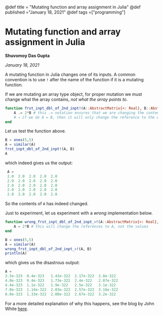 @def title = "Mutating function and array assignment in Julia"
@def published ="January 18, 2021"
@def tags =["programming"]

# Mutating function and array assignment in Julia
**Shuvomoy Das Gupta**

*January 18, 2021*


A mutating function in Julia changes one of its inputs. A common convention is to use `!` after the name of the function if it is a mutating function. 

If we are mutating an array type object, for proper mutation we must change what the array contains, *not what the array points to*.

```julia
function frst_inpt_dbl_of_2nd_inpt!(A::AbstractMatrix{<: Real}, B::AbstractMatrix{<: Real})
    A .= 2*B # this .= notation ensures that we are changing the content of A
    # 💀 if we do A = B, then it will only change the reference to the array A
end
```
Let us test the function above.

```julia
B = ones(5,5)
A = similar(A)
frst_inpt_dbl_of_2nd_inpt!(A, B)
A
```
which indeed gives us the output:
```julia
 A =
 2.0  2.0  2.0  2.0  2.0
 2.0  2.0  2.0  2.0  2.0
 2.0  2.0  2.0  2.0  2.0
 2.0  2.0  2.0  2.0  2.0
 2.0  2.0  2.0  2.0  2.0
```
So the contents of `A` has indeed changed.

Just to experiment, let us experiment with a *wrong* implementation below.

```julia
function wrong_frst_inpt_dbl_of_2nd_inpt_💀!(A::AbstractMatrix{<: Real}, B::AbstractMatrix{<: Real})
    A = 2*B # this will change the references to A, not the values
end
```

```julia
B = ones(5,5)
A = similar(A)
wrong_frst_inpt_dbl_of_2nd_inpt_💀!(A, B)
println(A)
```

which gives us the disastrous output:
```julia
A =
3.5e-323  8.4e-323   1.43e-322  2.17e-322  2.8e-322
4.0e-323  9.4e-323   1.73e-322  2.4e-322   2.87e-322
4.4e-323  1.1e-322   1.9e-322   2.5e-322   3.1e-322
7.0e-323  1.14e-322  2.03e-322  2.57e-322  3.16e-322
8.0e-323  1.33e-322  2.08e-322  2.67e-322  3.2e-322
```

For a more detailed explanation of why this happens, see the blog by John White [here](http://www.johnmyleswhite.com/notebook/2014/09/06/values-vs-bindings-the-map-is-not-the-territory/).
